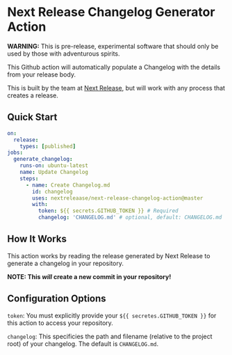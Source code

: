 # Next Release Changelog Generator Action

**WARNING:** This is pre-release, experimental software that should only be used by those with adventurous spirits.

This Github action will automatically populate a Changelog with the details from your release body.

This is built by the team at [Next Release](https://www.nextrelease.io), but will work with any process that creates a release.

## Quick Start


```yml
on:
  release:
    types: [published]
jobs:
  generate_changelog:
    runs-on: ubuntu-latest
    name: Update Changelog
    steps:
      - name: Create Changelog.md
        id: changelog
        uses: nextreleaase/next-release-changelog-action@master
        with:
          token: ${{ secrets.GITHUB_TOKEN }} # Required
          changelog: 'CHANGELOG.md' # optional, default: CHANGELOG.md
```

## How It Works

This action works by reading the release generated by Next Release to generate a changelog in your repository.

**NOTE: This _will_ create a new commit in your repository!**

## Configuration Options

`token`: You must explicitly provide your `${{ secretes.GITHUB_TOKEN }}` for this action to access your repository.

`changelog`: This specificies the path and filename (relative to the project root) of your changelog. The default is `CHANGELOG.md`.

